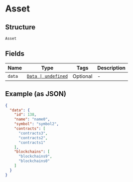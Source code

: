 
# Asset

## Structure

`Asset`

## Fields

| Name | Type | Tags | Description |
|  --- | --- | --- | --- |
| `data` | [`Data \| undefined`](../../doc/models/data.md) | Optional | - |

## Example (as JSON)

```json
{
  "data": {
    "id": 138,
    "name": "name0",
    "symbol": "symbol2",
    "contracts": [
      "contracts3",
      "contracts2",
      "contracts1"
    ],
    "blockchains": [
      "blockchains9",
      "blockchains0"
    ]
  }
}
```


